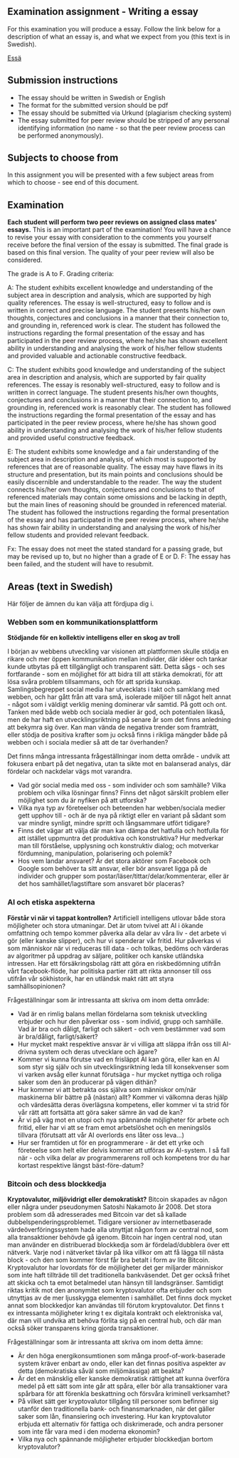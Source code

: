 ## Examination assignment - Writing a essay

For this examination you will produce a essay. Follow the link below for a description of what an essay is, and what we expect from you (this text is in Swedish).

[Essä](https://github.com/CS-LNU-Learning-Objects/written-essay/blob/master/essay-sv.md)

## Submission instructions
* The essay should be written in Swedish or English
* The format for the submitted version should be pdf
* The essay should be submitted via Urkund (plagiarism checking system)
* The essay submitted for peer review should be stripped of any personal identifying information (no name - so that the peer review process can be performed anonymously). 

## Subjects to choose from
In this assignment you will be presented with a few subject areas from which to choose - see end of this document.


## Examination
**Each student will perform two peer reviews on assigned class mates' essays.** This is an important part of the examination! You will have a chance to revise your essay with consideration to the comments you yourself receive before the final version of the essay is submitted. The final grade is based on this final version. The quality of your peer review will also be considered.

The grade is A to F. Grading criteria:

A: The student exhibits excellent knowledge and understanding of the subject area in description and analysis, which are supported by high quality references. The essay is well-structured, easy to follow and is written in correct and precise language. The student presents his/her own thoughts, conjectures and conclusions in a manner that their connection to, and grounding in, referenced work is clear. The student has followed the instructions regarding the formal presentation of the essay and has participated in the peer review process, where he/she has shown excellent ability in understanding and analysing the work of his/her fellow students and provided valuable and actionable constructive feedback.

C: The student exhibits good knowledge and understanding of the subject area in description and analysis, which are supported by fair quality references. The essay is resonably well-structured, easy to follow and is written in correct language. The student presents his/her own thoughts, conjectures and conclusions in a manner that their connection to, and grounding in, referenced work is reasonably clear. The student has followed the instructions regarding the formal presentation of the essay and has participated in the peer review process, where he/she has shown good ability in understanding and analysing the work of his/her fellow students and provided useful constructive feedback.

E: The student exhibits some knowledge and a fair understanding of the subject area in description and analysis, of which most is supported by references that are of reasonable quality. The essay may have flaws in its structure and presentation, but its main points and conclusions should be easily discernible and understandable to the reader. The way the student connects his/her own thoughts, conjectures and conclusions to that of referenced materials may contain some omissions and be lacking in depth, but the main lines of reasoning should be grounded in referenced material. The student has followed the instructions regarding the formal presentation of the essay and has participated in the peer review process, where he/she has shown fair ability in understanding and analysing the work of his/her fellow students and provided relevant feedback.

Fx: The essay does not meet the stated standard for a passing grade, but may be revised up to, but no higher than a grade of E or D.
F: The essay has been failed, and the student will have to resubmit.

## Areas (text in Swedish)
Här följer de ämnen du kan välja att fördjupa dig i.

### Webben som en kommunikationsplattform
**Stödjande för en kollektiv intelligens eller en skog av troll**

I början av webbens utveckling var visionen att plattformen skulle stödja en rikare och mer öppen kommunikation mellan individer, där idéer och tankar kunde utbytas på ett tillgängligt och transparent sätt. Detta sågs - och ses fortfarande - som en möjlighet för att bidra till att stärka demokrati, för att lösa svåra problem tillsammans, och för att sprida kunskap. Samlingsbegreppet social media har utvecklats i takt och samklang med webben, och har gått från att vara små, isolerade miljöer till något helt annat - något som i väldigt verklig mening dominerar vår samtid. På gott och ont. Tanken med både webb och sociala medier är god, och potentialen likaså, men de har haft en utvecklingsriktning på senare år som det finns anledning att bekymra sig över. Kan man vända de negativa trender som framträtt, eller stödja de positiva krafter som ju också finns i rikliga mängder både på webben och i sociala medier så att de tar överhanden?


Det finns många intressanta frågeställningar inom detta område - undvik att fokusera enbart på det negativa, utan ta sikte mot en balanserad analys, där fördelar och nackdelar vägs mot varandra. 

- Vad gör social media med oss - som individer och som samhälle? Vilka problem och vilka lösningar finns? Finns det något särskilt problem eller möjlighet som du är nyfiken på att utforska?
- Vilka nya typ av företeelser och beteenden har webben/sociala medier gett upphov till - och är de nya på riktigt eller en variant på sådant som var mindre synligt, mindre spritt och långsammare utfört tidigare? 
- Finns det vägar att välja där man kan dämpa det hatfulla och hotfulla för att istället uppmuntra det produktiva och konstruktiva? Hur medverkar man till förståelse, upplysning och konstruktiv dialog; och motverkar fördumning, manipulation, polarisering och polemik?
- Hos vem landar ansvaret? Är det stora aktörer som Facebook och Google som behöver ta sitt ansvar, eller bör ansvaret ligga på de individer och grupper som postar/läser/tittar/delar/kommenterar, eller är det hos samhället/lagstiftare som ansvaret bör placeras?

### AI och etiska aspekterna
**Förstår vi när vi tappat kontrollen?**
Artificiell intelligens utlovar både stora möjligheter och stora utmaningar. Det är utom tvivel att AI i ökande omfattning och tempo kommer påverka alla delar av våra liv - det arbete vi gör (eller kanske slipper), och hur vi spenderar vår fritid. Hur påverkas vi som människor när vi reduceras till data - och tolkas, bedöms och värderas av algoritmer på uppdrag av säljare, politiker och kanske utländska intressen. Har ett försäkringsbolag rätt att göra en riskbedömning utifrån vårt facebook-flöde, har politiska partier rätt att rikta annonser till oss utifrån vår sökhistorik, har en utländsk makt rätt att styra samhällsopinionen?  

Frågeställningar som är intressanta att skriva om inom detta område: 

- Vad är en rimlig balans mellan fördelarna som teknisk utveckling erbjuder och hur den påverkar oss - som individ, grupp och samhälle.  Vad är bra och dåligt, farligt och säkert - och vem bestämmer vad som är bra/dåligt, farligt/säkert? 
- Hur mycket makt respektive ansvar är vi villiga att släppa ifrån oss till AI-drivna system och deras utvecklare och ägare?
- Kommer vi kunna förutse vad en frisläppt AI kan göra, eller kan en AI som styr sig själv och sin utvecklingsriktning leda till konsekvenser som vi varken avsåg eller kunnat förutsäga - hur mycket nyttiga och roliga saker som den än producerar på vägen dithän? 
- Hur kommer vi att betrakta oss själva som människor om/när maskinerna blir bättre på (nästan) allt? Kommer vi välkomna deras hjälp och värdesätta deras överlägsna kompetens, eller kommer vi ta strid för vår rätt att fortsätta att göra saker sämre än vad de kan?
- Är vi på väg mot en utopi och nya spännande möjligheter för arbete och fritid, eller har vi att se fram emot arbetslöshet och en meningslös tillvara (förutsatt att vår AI overlords ens låter oss leva...)
- Hur ser framtiden ut för en programmerare - är det ett yrke och företeelse som helt eller delvis kommer att utföras av AI-system. I så fall när - och vilka delar av programmerarens roll och kompetens tror du har kortast respektive längst bäst-före-datum?

### Bitcoin och dess blockkedja
**Kryptovalutor, miljövidrigt eller demokratiskt?**
Bitcoin skapades av någon eller några under pseudonymen Satoshi Nakamoto år 2008. Det stora problem som då adresserades med Bitcoin var det så kallade dubbelspenderingsproblemet. Tidigare versioner av internetbaserade värdeöverföringssystem hade alla utnyttjat någon form av central nod, som alla transaktioner behövde gå igenom. Bitcoin har ingen central nod, utan man använder en distribuerad blockkedja som är fördelad/dubblera över ett nätverk. Varje nod i nätverket tävlar på lika villkor om att få lägga till nästa block - och den som kommer först får bra betalt i form av lite Bitcoin. Kryptovalutor har lovordats för de möjligheter det ger miljarder människor som inte haft tillträde till det traditionella bankväsendet. Det ger också frihet att skicka och ta emot betalmedel utan hänsyn till landsgränser. Samtidigt riktas kritik mot den anonymitet som kryptovalutor ofta erbjuder och som utnyttjas av de mer ljusskygga elementen i samhället. Det finns dock mycket annat som blockkedjor kan användas till förutom kryptovalutor. Det finns t ex intressanta möjligheter kring t ex digitala kontrakt och elektroniska val, där man vill undvika att behöva förlita sig på en central hub, och där man också söker transparens kring gjorda transaktioner.

Frågeställningar som är intressanta att skriva om inom detta ämne:

- Är den höga energikonsumtionen som många proof-of-work-baserade system kräver enbart av ondo, eller kan det finnas positiva aspekter av detta (demokratiska såväl som miljömässiga) att beakta?
- Är det en mänsklig eller kanske demokratisk rättighet att kunna överföra medel på ett sätt som inte går att spåra, eller bör alla transaktioner vara spårbara för att förenkla beskattning och försvåra kriminell verksamhet?
- På vilket sätt ger kryptovalutor tillgång till personer som befinner sig utanför den traditionella bank- och finansmarknaden, när det gäller saker som lån, finansiering och investering. Hur kan kryptovalutor erbjuda ett alternativ för fattiga och diskrimerade, och andra personer som inte får vara med i den moderna ekonomin?
- Vilka nya och spännande möjligheter erbjuder blockkedjan bortom kryptovalutor? 